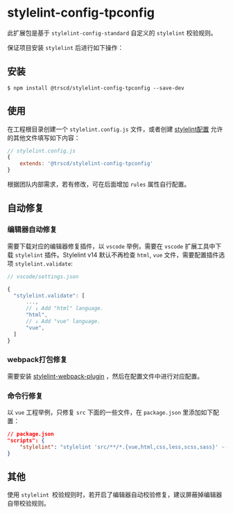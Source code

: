 # stylelint-config-tpconfig

此扩展包是基于 `stylelint-config-standard` 自定义的 `stylelint` 校验规则。

保证项目安装 `stylelint` 后进行如下操作：

## 安装

```shell
$ npm install @trscd/stylelint-config-tpconfig --save-dev
```

## 使用

在工程根目录创建一个 `stylelint.config.js` 文件，或者创建 [stylelint配置](https://stylelint.io/user-guide/configure) 允许的其他文件填写如下内容：

```javascript
// stylelint.config.js
{
    extends: '@trscd/stylelint-config-tpconfig'
}
```

根据团队内部需求，若有修改，可在后面增加 `rules` 属性自行配置。

## 自动修复

### 编辑器自动修复

需要下载对应的编辑器修复插件，以 `vscode` 举例，需要在 `vscode` 扩展工具中下载 `stylelint` 插件。Stylelint v14 默认不再检查 `html`, `vue` 文件，需要配置插件选项 `stylelint.validate`:

```js
// vscode/settings.json

{
  "stylelint.validate": [
      ...,
      // ↓ Add "html" language.
      "html",
      // ↓ Add "vue" language.
      "vue",
  ]
}
```

### webpack打包修复

需要安装 [stylelint-webpack-plugin](https://webpack.docschina.org/plugins/stylelint-webpack-plugin/) ，然后在配置文件中进行对应配置。

### 命令行修复

以 `vue` 工程举例，只修复 `src` 下面的一些文件，在 `package.json` 里添加如下配置：

```json
// package.json
"scripts": {
    "stylelint": "stylelint 'src/**/*.{vue,html,css,less,scss,sass}' --fix"
}
```

## 其他

使用 `stylelint `校验规则时，若开启了编辑器自动校验修复，建议屏蔽掉编辑器自带校验规则。

